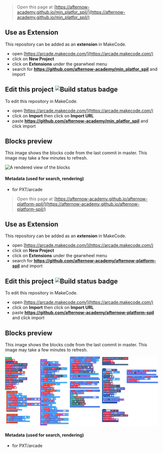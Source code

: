  


> Open this page at [https://afternow-academy.github.io/min_platfor_spil/](https://afternow-academy.github.io/min_platfor_spil/)

## Use as Extension

This repository can be added as an **extension** in MakeCode.

* open [https://arcade.makecode.com/](https://arcade.makecode.com/)
* click on **New Project**
* click on **Extensions** under the gearwheel menu
* search for **https://github.com/afternow-academy/min_platfor_spil** and import

## Edit this project ![Build status badge](https://github.com/afternow-academy/min_platfor_spil/workflows/MakeCode/badge.svg)

To edit this repository in MakeCode.

* open [https://arcade.makecode.com/](https://arcade.makecode.com/)
* click on **Import** then click on **Import URL**
* paste **https://github.com/afternow-academy/min_platfor_spil** and click import

## Blocks preview

This image shows the blocks code from the last commit in master.
This image may take a few minutes to refresh.

![A rendered view of the blocks](https://github.com/afternow-academy/min_platfor_spil/raw/master/.github/makecode/blocks.png)

#### Metadata (used for search, rendering)

* for PXT/arcade
<script src="https://makecode.com/gh-pages-embed.js"></script><script>makeCodeRender("{{ site.makecode.home_url }}", "{{ site.github.owner_name }}/{{ site.github.repository_name }}");</script>



> Open this page at [https://afternow-academy.github.io/afternow-platform-spil/](https://afternow-academy.github.io/afternow-platform-spil/)

## Use as Extension

This repository can be added as an **extension** in MakeCode.

* open [https://arcade.makecode.com/](https://arcade.makecode.com/)
* click on **New Project**
* click on **Extensions** under the gearwheel menu
* search for **https://github.com/afternow-academy/afternow-platform-spil** and import

## Edit this project ![Build status badge](https://github.com/afternow-academy/afternow-platform-spil/workflows/MakeCode/badge.svg)

To edit this repository in MakeCode.

* open [https://arcade.makecode.com/](https://arcade.makecode.com/)
* click on **Import** then click on **Import URL**
* paste **https://github.com/afternow-academy/afternow-platform-spil** and click import

## Blocks preview

This image shows the blocks code from the last commit in master.
This image may take a few minutes to refresh.

![A rendered view of the blocks](https://github.com/afternow-academy/afternow-platform-spil/raw/master/.github/makecode/blocks.png)

#### Metadata (used for search, rendering)

* for PXT/arcade
<script src="https://makecode.com/gh-pages-embed.js"></script><script>makeCodeRender("{{ site.makecode.home_url }}", "{{ site.github.owner_name }}/{{ site.github.repository_name }}");</script>
